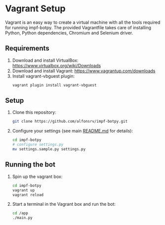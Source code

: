 # Vagrant Setup

Vagrant is an easy way to create a virtual machine with all the tools required for running impf-botpy.
The provided Vagrantfile takes care of installing Python, Python dependencies, Chromium and Selenium driver.

## Requirements

1. Download and install VirtualBox: https://www.virtualbox.org/wiki/Downloads
2. Download and install Vagrant: https://www.vagrantup.com/downloads
3. Install vagrant-vbguest plugin:
    ```bash
    vagrant plugin install vagrant-vbguest
    ```

## Setup

1. Clone this repository:
    ```bash
    git clone https://github.com/alfonsrv/impf-botpy.git
    ```
2. Configure your settings (see main [README.md](../README.md#Workflow) for details):
    ```bash
    cd impf-botpy
    # configure settings.py
    mv settings.sample.py settings.py
    ```

## Running the bot

1. Spin up the vagrant box:
    ```bash
    cd impf-botpy
    vagrant up
    vagrant reload
    ```
2. Start a terminal in the Vagrant box and run the bot:
    ```bash
    cd /app
    ./main.py
    ```

